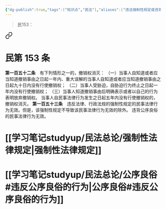```yaml
---
{"dg-publish":true,"tags":["知识点","民法"],"aliases":["违法强制性规定或违背公序良俗的","违背公序良俗的","违背强制性规定的"],"permalink":"/学习笔记studyup/民法总论/法律行为违反强制性规定或违背公序良俗/","dgPassFrontmatter":true,"created":"2024-11-18T10:01:11.209+08:00","updated":"2024-11-18T10:55:34.017+08:00"}
---
```


>民153：
<div class="transclusion internal-embed is-loaded"><a class="markdown-embed-link" href="/////#t153" aria-label="Open link"><svg xmlns="http://www.w3.org/2000/svg" width="24" height="24" viewBox="0 0 24 24" fill="none" stroke="currentColor" stroke-width="2" stroke-linecap="round" stroke-linejoin="round" class="svg-icon lucide-link"><path d="M10 13a5 5 0 0 0 7.54.54l3-3a5 5 0 0 0-7.07-7.07l-1.72 1.71"></path><path d="M14 11a5 5 0 0 0-7.54-.54l-3 3a5 5 0 0 0 7.07 7.07l1.71-1.71"></path></svg></a><div class="markdown-embed">

<div class="markdown-embed-title">

# 民第 153 条

</div>


**第一百五十二条**　有下列情形之一的，撤销权消灭：
（一）当事人自知道或者应当知道撤销事由之日起一年内、重大误解的当事人自知道或者应当知道撤销事由之日起九十日内没有行使撤销权；
（二）当事人受胁迫，自胁迫行为终止之日起一年内没有行使撤销权；
（三）当事人知道撤销事由后明确表示或者以自己的行为表明放弃撤销权。
当事人自民事法律行为发生之日起五年内没有行使撤销权的，撤销权消灭。 **第一百五十三条**　违反法律、行政法规的强制性规定的民事法律行为无效。但是，该强制性规定不导致该民事法律行为无效的除外。
违背公序良俗的民事法律行为无效。 

</div></div>
 
# [[学习笔记studyup/民法总论/强制性法律规定\|强制性法律规定]]
# [[学习笔记studyup/民法总论/公序良俗#违反公序良俗的行为\|公序良俗#违反公序良俗的行为]]